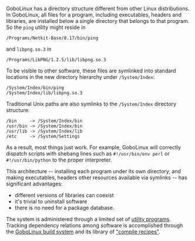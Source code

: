 GoboLinux has a directory structure different from other Linux
distributions. In GoboLinux, all files for a program, including
executables, headers and libraries, are installed below a single
directory that belongs to that program. So the `ping`
utility might reside in

      
    /Programs/Netkit-Base/0.17/bin/ping  

and `libpng.so.3` in

    /Programs/LibPNG/1.2.5/lib/libpng.so.3  

To be visible to other software, these files are symlinked into standard
locations in the new directory hierarchy under `/System/Index`:

      
    /System/Index/bin/ping  
    /System/Index/lib/libpng.so.3  

Traditional Unix paths are also symlinks to the `/System/Index`
directory structure:
      
    /bin     -> /System/Index/bin  
    /usr/bin -> /System/Index/bin  
    /usr/lib -> /System/Index/lib  
    /etc     -> /System/Settings

As a result, most things just work. For example, GoboLinux will
correctly dispatch scripts with shebang lines such as
`#!/usr/bin/env perl` or `#!/usr/bin/python` to the proper
interpreter.

This architecture -- installing each program under its own directory,
and making executables, headers other resources available via symlinks
-- has significant advantages:

-   different versions of libraries can coexist
-   it's trivial to uninstall software
-   there is no need for a package database.

The system is administered through a limited set of
[utility programs](GoboLinux-Command-Reference).
Tracking dependency relations among software is accomplished
through the [GoboLinux build system](Compiling-from-source)
and its library of ["compile recipes"](Recipe).
